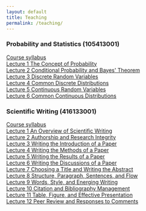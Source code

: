 ```yaml
---
layout: default
title: Teaching
permalink: /teaching/
---
```



### **Probability and Statistics (105413001)**

[Course syllabus](files/course_materials/statistics/syllabus.pdf) \
[Lecture 1 The Concept of Probability](files/course_materials/statistics/lecture1_probability.pdf) \
[Lecture 2 Conditional Probability and Bayes' Theorem](files/course_materials/statistics/lecture2_probability.pdf) \
[Lecture 3 Discrete Random Variables](files/course_materials/statistics/lecture3_discrete.pdf) \
[Lecture 4 Common Discrete Distributions](files/course_materials/statistics/lecture4_discrete.pdf) \
[Lecture 5 Continuous Random Variables](files/course_materials/statistics/lecture5_continuous.pdf) \
[Lecture 6 Common Continuous Distributions](files/course_materials/statistics/lecture6_continuous.pdf)

### **Scientific Writing (416133001)**
[Course syllabus](files/course_materials/sci_writing/syllabus.pdf) \
[Lecture 1 An Overview of Scientific Writing](files/course_materials/sci_writing/lecture1_overview.pdf) \
[Lecture 2 Authorship and Research Integrity](files/course_materials/sci_writing/lecture2_authorship.pdf) \
[Lecture 3 Writing the Introduction of a Paper](files/course_materials/sci_writing/lecture3_introduction.pdf) \
[Lecture 4 Writing the Methods of a Paper](files/course_materials/sci_writing/lecture4_methods.pdf) \
[Lecture 5 Writing the Results of a Paper](files/course_materials/sci_writing/lecture5_results.pdf) \
[Lecture 6 Writing the Discussions of a Paper](files/course_materials/sci_writing/lecture6_discussions.pdf) \
[Lecture 7 Choosing a Title and Writing the Abstract](files/course_materials/sci_writing/lecture7_abstract.pdf) \
[Lecture 8 Structure, Paragraph, Sentences, and Flow](files/course_materials/sci_writing/lecture8_sentence.pdf) \
[Lecture 9 Words, Style, and Energing Writing](files/course_materials/sci_writing/lecture9_words.pdf) \
[Lecture 10 Citation and Bibliography Management](files/course_materials/sci_writing/lecture10_bibliography.pdf) \
[Lecture 11 Table, Figure, and Effective Presentation](files/course_materials/sci_writing/lecture11_figures.pdf) \
[Lecture 12 Peer Review and Responses to Comments](files/course_materials/sci_writing/lecture12_review.pdf)
